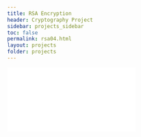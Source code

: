 ```yaml
---
title: RSA Encryption
header: Cryptography Project
sidebar: projects_sidebar
toc: false
permalink: rsa04.html
layout: projects
folder: projects
---
```

<head>
<script>
  function resize(obj) {
    obj.style.height = obj.contentWindow.document.body.scrollHeight + 0 + 'px';
  }
</script>
</head>

<iframe src="pages/projects/rsa04_content.html"
        onload="resize(this)"
        frameborder="0"
        scrolling="no"/>
